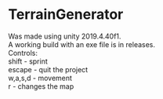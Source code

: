 # TerrainGenerator
Was made using unity 2019.4.40f1.  
A working build with an exe file is in releases.  
Controls:  
shift - sprint  
escape - quit the project  
w,a,s,d - movement  
r - changes the map  
